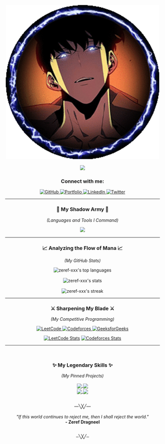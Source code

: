 <div align="center">
  <img src="./jin-woo.gif_" width="500px" alt="Sung Jinwoo Arise Banner"/>
</div>

<br>

<div align="center">
  <img src="https://readme-typing-svg.herokuapp.com/?font=Fira+Code&size=40&pause=300&color=7289DA¢er=true&vCenter=true&width=900&lines=Zeref-XXX;The+Monarch+of+Shadows;From+E-Rank+to+S-Rank.;Wielding+the+power+of+Code.;Arise..." />
</div>

<div align="center">
  <h3>Connect with me:</h3>
  <p>
    <a href="https://github.com/Zeref-XXX" target="_blank">
      <img src="https://img.shields.io/badge/GitHub-181717?style=for-the-badge&logo=github&logoColor=white" alt="GitHub"/>
    </a>
    <a href="https://zeref-xxx.github.io/Web-dumps/" target="_blank">
      <img src="https://img.shields.io/badge/Portfolio-WebApp%20Dumps-blue?style=for-the-badge&logo=google-chrome&logoColor=white" alt="Portfolio"/>
    </a>
    <a href="https://www.linkedin.com/in/zeref/" target="_blank">
      <img src="https://img.shields.io/badge/LinkedIn-0A66C2?style=for-the-badge&logo=linkedin&logoColor=white" alt="LinkedIn"/>
    </a>
     <a href="https://x.com/Zerefxas" target="_blank">
      <img src="https://img.shields.io/badge/Twitter-1DA1F2?style=for-the-badge&logo=twitter&logoColor=white" alt="Twitter"/>
    </a>
  </p>
</div>

---

<h3 align="center">🔮 My Shadow Army 🔮</h3>
<p align="center"><em>(Languages and Tools I Command)</em></p>
<p align="center">
  <img src="https://skillicons.dev/icons?i=java,javascript,react,nodejs,express,bash,linux,git,html,css,vscode,idea,github,docker,postman" />
</p>

---
<h3 align="center">📈 Analyzing the Flow of Mana 📈</h3>
<p align="center"><em>(My GitHub Stats)</em></p>
<p align="center" >
  <img src="https://github-readme-stats.vercel.app/api/top-langs/?username=Zeref-XXX&layout=compact&theme=tokyonight&hide_border=true&langs_count=8&text_color=ffffff&icon_color=7289DA" alt="zeref-xxx's top languages" />
  <br><br>
  <img src="https://github-readme-stats.vercel.app/api?username=Zeref-XXX&show_icons=true&theme=tokyonight&hide_border=true&include_all_commits=true&count_private=true&title_color=7289DA&icon_color=7289DA" alt="zeref-xxx's stats" />
  <br><br>
  <img src="https://github-readme-streak-stats.herokuapp.com/?user=Zeref-XXX&theme=tokyonight&hide_border=true&fire=7289DA&ring=7289DA&currStreakNum=ffffff" alt="zeref-xxx's streak" />
</p>

---

<h3 align="center">⚔️ Sharpening My Blade ⚔️</h3>
<p align="center"><em>(My Competitive Programming)</em></p>
<p align="center">
  <a href="https://leetcode.com/u/zerefXXX/" target="_blank">
    <img src="https://img.shields.io/badge/LeetCode-FFA116?style=for-the-badge&logo=leetcode&logoColor=black" alt="LeetCode"/>
  </a>
  <a href="https://codeforces.com/profile/zerefxxx" target="_blank">
    <img src="https://img.shields.io/badge/Codeforces-445f9d?style=for-the-badge&logo=codeforces&logoColor=white" alt="Codeforces"/>
  </a>
  <a href="https://www.geeksforgeeks.org/user/zerefxxx/" target="_blank">
    <img src="https://img.shields.io/badge/GeeksforGeeks-0F9D58?style=for-the-badge&logo=geeksforgeeks&logoColor=white" alt="GeeksforGeeks"/>
  </a>
</p>
<p align="center">
  <a href="https://leetcode.com/u/zerefXXX/" target="_blank">
    <img src="https://leetcard.jacoblin.cool/zerefxxx?theme=dark&font=Fira%20Code" alt="LeetCode Stats" style="height: 195px; vertical-align: top;"/></a>
  <a href="https://codeforces.com/profile/zerefxxx" target="_blank">
    <img src="https://codeforces-readme-stats.vercel.app/api/card?username=zerefxxx&theme=tokyonight" alt="Codeforces Stats" style="height: 195px; vertical-align: top;"/></a>
</p>


---

<br>
<h3 align="center">✨ My Legendary Skills ✨</h3>
<p align="center"><em>(My Pinned Projects)</em></p>
<p align="center">
  <a href="https://frontend-roan-two-80.vercel.app/">
    <img align="center" src="https://github-readme-stats.vercel.app/api/pin/?username=Zeref-XXX&repo=chatBot-01&theme=tokyonight&hide_border=true" />
  </a>
  <a href="https://zeref-xxx.github.io/Web-dumps/">
    <img align="center" src="https://github-readme-stats.vercel.app/api/pin/?username=Zeref-XXX&repo=Web-dumps&theme=tokyonight&hide_border=true" />
  </a><br>
    <a href="https://github.com/Zeref-XXX/cpp-sheets">
    <img align="center" src="https://github-readme-stats.vercel.app/api/pin/?username=Zeref-XXX&repo=cpp-sheets&theme=tokyonight&hide_border=true" />
  </a> 
  <a href="https://github.com/Zeref-XXX/bash-configs">
    <img align="center" src="https://github-readme-stats.vercel.app/api/pin/?username=Zeref-XXX&repo=bash-configs&theme=tokyonight&hide_border=true" />
  </a>
</p>

<br>
<div align="center">
  —╲╳╱—
</div><br>
<div align="center">
  <em>"If this world continues to reject me, then I shall reject the world."</em>
  <br>
  <strong>- Zeref Dragneel</strong>
</div>
  <br>
<div align="center">
  <pre>—╲╳╱—</pre>
</div>

